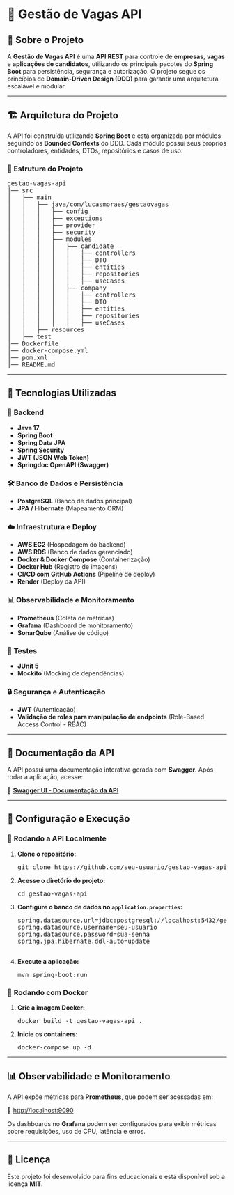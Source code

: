<h1>🏢 Gestão de Vagas API</h1>

<h2>📌 Sobre o Projeto</h2>
<p>A <strong>Gestão de Vagas API</strong> é uma <strong>API REST</strong> para controle de <strong>empresas</strong>, <strong>vagas</strong> e <strong>aplicações de candidatos</strong>, utilizando os principais pacotes do <strong>Spring Boot</strong> para persistência, segurança e autorização. O projeto segue os princípios de <strong>Domain-Driven Design (DDD)</strong> para garantir uma arquitetura escalável e modular.</p>

---

<h2>🏗 Arquitetura do Projeto</h2>
<p>A API foi construída utilizando <strong>Spring Boot</strong> e está organizada por módulos seguindo os <strong>Bounded Contexts</strong> do DDD. Cada módulo possui seus próprios controladores, entidades, DTOs, repositórios e casos de uso.</p>

<h3>📁 Estrutura do Projeto</h3>
<pre>
gestao-vagas-api
│── src
│   ├── main
│   │   ├── java/com/lucasmoraes/gestaovagas
│   │   │   ├── config
│   │   │   ├── exceptions
│   │   │   ├── provider
│   │   │   ├── security
│   │   │   ├── modules
│   │   │   │   ├── candidate
│   │   │   │   │   ├── controllers
│   │   │   │   │   ├── DTO
│   │   │   │   │   ├── entities
│   │   │   │   │   ├── repositories
│   │   │   │   │   ├── useCases
│   │   │   │   ├── company
│   │   │   │   │   ├── controllers
│   │   │   │   │   ├── DTO
│   │   │   │   │   ├── entities
│   │   │   │   │   ├── repositories
│   │   │   │   │   ├── useCases
│   │   ├── resources
│   ├── test
│── Dockerfile
│── docker-compose.yml
│── pom.xml
│── README.md
</pre>

---

<h2>🚀 Tecnologias Utilizadas</h2>

<h3>📌 <strong>Backend</strong></h3>
<ul>
    <li><strong>Java 17</strong></li>
    <li><strong>Spring Boot</strong></li>
    <li><strong>Spring Data JPA</strong></li>
    <li><strong>Spring Security</strong></li>
    <li><strong>JWT (JSON Web Token)</strong></li>
    <li><strong>Springdoc OpenAPI (Swagger)</strong></li>
</ul>

<h3>🛠 <strong>Banco de Dados e Persistência</strong></h3>
<ul>
    <li><strong>PostgreSQL</strong> (Banco de dados principal)</li>
    <li><strong>JPA / Hibernate</strong> (Mapeamento ORM)</li>
</ul>

<h3>☁️ <strong>Infraestrutura e Deploy</strong></h3>
<ul>
    <li><strong>AWS EC2</strong> (Hospedagem do backend)</li>
    <li><strong>AWS RDS</strong> (Banco de dados gerenciado)</li>
    <li><strong>Docker & Docker Compose</strong> (Containerização)</li>
    <li><strong>Docker Hub</strong> (Registro de imagens)</li>
    <li><strong>CI/CD com GitHub Actions</strong> (Pipeline de deploy)</li>
    <li><strong>Render</strong> (Deploy da API)</li>
</ul>

<h3>📊 <strong>Observabilidade e Monitoramento</strong></h3>
<ul>
    <li><strong>Prometheus</strong> (Coleta de métricas)</li>
    <li><strong>Grafana</strong> (Dashboard de monitoramento)</li>
    <li><strong>SonarQube</strong> (Análise de código)</li>
</ul>

<h3>🧪 <strong>Testes</strong></h3>
<ul>
    <li><strong>JUnit 5</strong></li>
    <li><strong>Mockito</strong> (Mocking de dependências)</li>
</ul>

<h3>🔒 <strong>Segurança e Autenticação</strong></h3>
<ul>
    <li><strong>JWT</strong> (Autenticação)</li>
    <li><strong>Validação de roles para manipulação de endpoints</strong> (Role-Based Access Control - RBAC)</li>
</ul>

---

<h2>📜 Documentação da API</h2>
<p>A API possui uma documentação interativa gerada com <strong>Swagger</strong>. Após rodar a aplicação, acesse:</p>
<p>🔗 <a href="http://localhost:8080/swagger-ui.html" target="_blank"><strong>Swagger UI - Documentação da API</strong></a></p>

---

<h2>🔧 Configuração e Execução</h2>

<h3>🚀 <strong>Rodando a API Localmente</strong></h3>
<ol>
    <li><strong>Clone o repositório:</strong>
        <pre>git clone https://github.com/seu-usuario/gestao-vagas-api.git</pre>
    </li>
    <li><strong>Acesse o diretório do projeto:</strong>
        <pre>cd gestao-vagas-api</pre>
    </li>
    <li><strong>Configure o banco de dados no <code>application.properties</code>:</strong>
        <pre>
spring.datasource.url=jdbc:postgresql://localhost:5432/gestao_vagas
spring.datasource.username=seu-usuario
spring.datasource.password=sua-senha
spring.jpa.hibernate.ddl-auto=update
        </pre>
    </li>
    <li><strong>Execute a aplicação:</strong>
        <pre>mvn spring-boot:run</pre>
    </li>
</ol>

<h3>🐳 <strong>Rodando com Docker</strong></h3>
<ol>
    <li><strong>Crie a imagem Docker:</strong>
        <pre>docker build -t gestao-vagas-api .</pre>
    </li>
    <li><strong>Inicie os containers:</strong>
        <pre>docker-compose up -d</pre>
    </li>
</ol>

---

<h2>📊 Observabilidade e Monitoramento</h2>
<p>A API expõe métricas para <strong>Prometheus</strong>, que podem ser acessadas em:</p>
<p>🔗 <a href="http://localhost:9090" target="_blank">http://localhost:9090</a></p>

<p>Os dashboards no <strong>Grafana</strong> podem ser configurados para exibir métricas sobre requisições, uso de CPU, latência e erros.</p>

---

<h2>📝 Licença</h2>
<p>Este projeto foi desenvolvido para fins educacionais e está disponível sob a licença <strong>MIT</strong>.</p>
